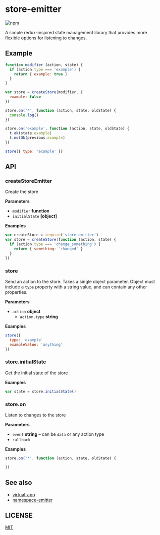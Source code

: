 # store-emitter

[![npm](https://img.shields.io/npm/v/store-emitter.svg?style=flat-square)](https://npmjs.org/store-emitter)

A simple redux-inspired state management library that provides more flexible options for listening to changes.

## Example

```js
function modifier (action, state) {
  if (action.type === 'example') {
    return { example: true }
  }
}

var store = createStore(modifier, {
  example: false
})

store.on('*', function (action, state, oldState) {
  console.log()
})

store.on('example', function (action, state, oldState) {
  t.ok(state.example)
  t.notOk(previous.example)
})

store({ type: 'example' })
```

## API

### createStoreEmitter

Create the store

**Parameters**

-   `modifier` **function** 
-   `initialState` **[object]** 

**Examples**

```javascript
var createStore = require('store-emitter')
var store = createStore(function (action, state) {
  if (action.type === 'change_something') {
    return { something: 'changed' }
  }
})
```

### store

Send an action to the store. Takes a single object parameter. Object must include a `type` property with a string value, and can contain any other properties.

**Parameters**

-   `action` **object** 
    -   `action.type` **string** 

**Examples**

```javascript
store({
  type: 'example'
  exampleValue: 'anything'
})
```

### store.initialState

Get the initial state of the store

**Examples**

```javascript
var state = store.initialState()
```

### store.on

Listen to changes to the store

**Parameters**

-   `event` **string** – can be `data` or any action type
-   `callback`  

**Examples**

```javascript
store.on('*', function (action, state, oldState) {

})
```

## See also
- [virtual-app](https://github.com/sethvincent/virtual-app)
- [namespace-emitter](https://github.com/sethvincent/namespace-emitter)

## LICENSE

[MIT](LICENSE.md)
